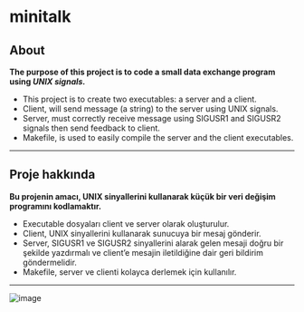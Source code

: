 # minitalk


## About

**The purpose of this project is to code a small data exchange program using *UNIX signals.***

- This project is to create two executables: a server and a client.
- Client, will send message (a string) to the server using UNIX signals.
- Server, must correctly receive message using SIGUSR1 and SIGUSR2 signals then send feedback to client.
- Makefile, is used to easily compile the server and the client executables.

---

## Proje hakkında

**Bu projenin amacı, UNIX sinyallerini kullanarak küçük bir veri değişim programını
kodlamaktır.**

- Executable dosyaları client ve server olarak oluşturulur.
- Client, UNIX sinyallerini kullanarak sunucuya bir mesaj gönderir.
- Server, SIGUSR1 ve SIGUSR2 sinyallerini alarak gelen mesaji doğru bir şekilde yazdırmalı ve client’e mesajin iletildiğine dair geri bildirim göndermelidir.
- Makefile, server ve clienti kolayca derlemek için kullanılır.
  
---
![image](https://github.com/faruktinaz/minitalk/assets/114104599/a180355e-1ba6-451e-b5e1-6d2ec04de901)
